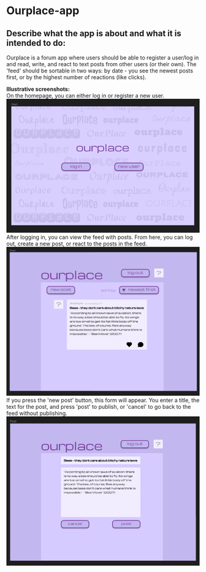 # Ourplace-app

## Describe what the app is about and what it is intended to do:
Ourplace is a forum app where users should be able to register a user/log in and read, write, and react to text posts from other users (or their own). The 'feed' should be sortable in two ways: by date - you see the newest posts first, or by the highest number of reactions (like clicks).



**Illustrative screenshots:**  
On the homepage, you can either log in or register a new user. \
![Start page](docs/img/startpage.png) 
After logging in, you can view the feed with posts. From here, you can log out, create a new post, or react to the posts in the feed. \
![Alt text](docs/img/feedpage.png)
If you press the 'new post' button, this form will appear. You enter a title, the text for the post, and press 'post' to publish, or 'cancel' to go back to the feed without publishing. \
![Create post page](docs/img/post.png) 






